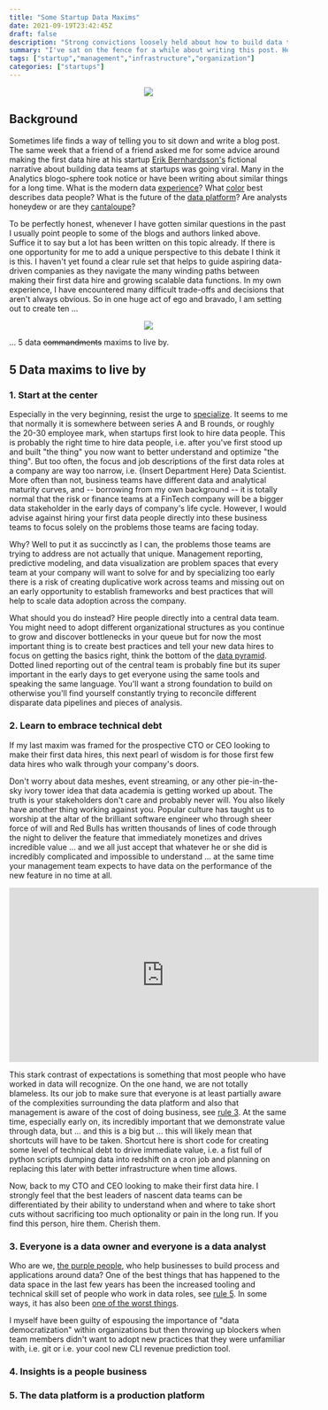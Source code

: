 ```yaml
---
title: "Some Startup Data Maxims"
date: 2021-09-19T23:42:45Z
draft: false
description: "Strong convictions loosely held about how to build data teams and data infrastructure"
summary: "I've sat on the fence for a while about writing this post. Here are some strong convictions loosely held about data teams and data infrastructure at startups"
tags: ["startup","management","infrastructure","organization"]
categories: ["startups"]
---
```


<p align="center">
    <img src="/img/data-maxims/lumbergh-data.jpeg">
</p>

## Background
Sometimes life finds a way of telling you to sit down and write a blog post. The same week that a friend of a friend asked me for some advice around making the first data hire at his startup [Erik Bernhardsson's](https://erikbern.com/2021/07/07/the-data-team-a-short-story.html) fictional narrative about building data teams at startups was going viral. Many in the Analytics blogo-sphere took notice or have been writing about similar things for a long time. What is the modern data [experience](https://benn.substack.com/p/the-modern-data-experience#footnote-1)? What [color](https://blog.getdbt.com/we-the-purple-people/) best describes data people? What is the future of the [data platform](https://erikbern.com/2021/07/07/the-data-team-a-short-story.html)? Are analysts honeydew or are they [cantaloupe](https://benn.substack.com/p/third-rail)?

To be perfectly honest, whenever I have gotten similar questions in the past I usually point people to some of the blogs and authors linked above. Suffice it to say but a lot has been written on this topic already. If there is one opportunity for me to add a unique perspective to this debate I think it is this. I haven't yet found a clear rule set that helps to guide aspiring data-driven companies as they navigate the many winding paths between making their first data hire and growing scalable data functions. In my own experience, I have encountered many difficult trade-offs and decisions that aren't always obvious. So in one huge act of ego and bravado, I am setting out to create ten ...

<p align="center">
    <img src="/img/data-maxims/10-commandments.gif">
</p>

... 5 data ~~commandments~~ maxims to live by. 

## 5 Data maxims to live by
### 1. Start at the center
Especially in the very beginning, resist the urge to [specialize](https://erikbern.com/2021/07/23/what-is-the-right-level-of-specialization.html). It seems to me that normally it is somewhere between series A and B rounds, or roughly the 20-30 employee mark, when startups first look to hire data people. This is probably the right time to hire data people, i.e. after you've first stood up and built "the thing" you now want to better understand and optimize "the thing". But too often, the focus and job descriptions of the first data roles at a company are way too narrow, i.e. {Insert Department Here} Data Scientist. More often than not, business teams have different data and analytical maturity curves, and -- borrowing from my own background -- it is totally normal that the risk or finance teams at a FinTech company will be a bigger data stakeholder in the early days of company's life cycle. However, I would advise against hiring your first data people directly into these business teams to focus solely on the problems those teams are facing today. 

Why? Well to put it as succinctly as I can, the problems those teams are trying to address are not actually that unique. Management reporting, predictive modeling, and data visualization are problem spaces that every team at your company will want to solve for and by specializing too early there is a risk of creating duplicative work across teams and missing out on an early opportunity to establish frameworks and best practices that will help to scale data adoption across the company.

What should you do instead? Hire people directly into a central data team. You might need to adopt different organizational structures as you continue to grow and discover bottlenecks in your queue but for now the most important thing is to create best practices and tell your new data hires to focus on getting the basics right, think the bottom of the [data pyramid](https://hackernoon.com/the-ai-hierarchy-of-needs-18f111fcc007). Dotted lined reporting out of the central team is probably fine but its super important in the early days to get everyone using the same tools and speaking the same language. You'll want a strong foundation to build on otherwise you'll find yourself constantly trying to reconcile different disparate data pipelines and pieces of analysis. 

### 2. Learn to embrace technical debt

If my last maxim was framed for the prospective CTO or CEO looking to make their first data hires, this next pearl of wisdom is for those first few data hires who walk through your company's doors. 

Don't worry about data meshes, event streaming, or any other pie-in-the-sky ivory tower idea that data academia is getting worked up about. The truth is your stakeholders don't care and probably never will. You also likely have another thing working against you. Popular culture has taught us to worship at the altar of the brilliant software engineer who through sheer force of will and Red Bulls has written thousands of lines of code through the night to deliver the feature that immediately monetizes and drives incredible value ... and we all just accept that whatever he or she did is incredibly complicated and impossible to understand ... at the same time your management team expects to have data on the performance of the new feature in no time at all. 

<p align="center"><iframe width="560" height="315" src="https://www.youtube.com/embed/y8OnoxKotPQ" title="YouTube video player" frameborder="0" allow="accelerometer; autoplay; clipboard-write; encrypted-media; gyroscope; picture-in-picture" allowfullscreen></iframe></p>

This stark contrast of expectations is something that most people who have worked in data will recognize. On the one hand, we are not totally blameless. Its our job to make sure that everyone is at least partially aware of the complexities surrounding the data platform and also that management is aware of the cost of doing business, see [rule 3](#3-everyone-is-a-data-owner-and-everyone-is-a-data-analyst). At the same time, especially early on, its incredibly important that we demonstrate value through data, but ... and this is a big but ... this will likely mean that shortcuts will have to be taken. Shortcut here is short code for creating some level of technical debt to drive immediate value, i.e. a fist full of python scripts dumping data into redshift on a cron job and planning on replacing this later with better infrastructure when time allows. 

Now, back to my CTO and CEO looking to make their first data hire. I strongly feel that the best leaders of nascent data teams can be differentiated by their ability to understand when and where to take short cuts without sacrificing too much optionality or pain in the long run. If you find this person, hire them. Cherish them. 

### 3. Everyone is a data owner and everyone is a data analyst

Who are we, [the purple people](https://blog.getdbt.com/we-the-purple-people/), who help businesses to build process and applications around data? One of the best things that has happened to the data space in the last few years has been the increased tooling and technical skill set of people who work in data roles, see [rule 5](#5-the-data-platform-is-a-production-platform). In some ways, it has also been [one of the worst things](https://benn.substack.com/p/analytics-is-at-a-crossroads). 

I myself have been guilty of espousing the importance of "data democratization" within organizations but then throwing up blockers when team members didn't want to adopt new practices that they were unfamiliar with, i.e. git or i.e. your cool new CLI revenue prediction tool. 




### 4. Insights is a people business

### 5. The data platform is a production platform 

